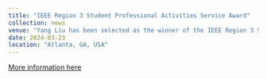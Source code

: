 ```yaml
---
title: "IEEE Region 3 Student Professional Activities Service Award"
collection: news
venue: "Yang Liu has been selected as the winner of the IEEE Region 3 Student Professional Activities Service Award!"
date: 2024-03-23
location: "Atlanta, GA, USA"
---
```



[More information here](/files/Monkeypox.pdf)
